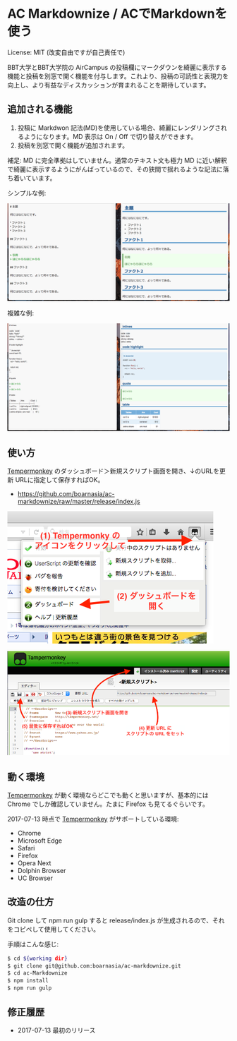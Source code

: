 AC Markdownize / ACでMarkdownを使う
==================================

License: MIT (改変自由ですが自己責任で)

BBT大学とBBT大学院の AirCampus の投稿欄にマークダウンを綺麗に表示する機能と投稿を別窓で開く機能を付与します。これより、投稿の可読性と表現力を向上し、より有益なディスカッションが育まれることを期待しています。

追加される機能
--------------

1. 投稿に Markdwon 記法(MD)を使用している場合、綺麗にレンダリングされるようになります。MD 表示は On / Off で切り替えができます。
1. 投稿を別窓で開く機能が追加されます。

補足: MD に完全準拠はしていません。通常のテキスト文も極力 MD に近い解釈で綺麗に表示するようにがんばっているので、その狭間で揺れるような記法に落ち着いています。

シンプルな例:

![Example 1](https://github.com/boarnasia/ac-markdownize/raw/master/release/images/example1.png)

複雑な例:

![Example 2](https://github.com/boarnasia/ac-markdownize/raw/master/release/images/example2.png)

使い方
------

[Tempermonkey][tm] のダッシュボード＞新規スクリプト画面を開き、↓のURLを更新 URLに指定して保存すればOK。

- https://github.com/boarnasia/ac-markdownize/raw/master/release/index.js

![手順1](https://github.com/boarnasia/ac-markdownize/raw/master/release/images/tm-dashboard.png)

![手順2](https://github.com/boarnasia/ac-markdownize/raw/master/release/images/tm-new_script.png)

動く環境
--------

[Tempermonkey][tm] が動く環境ならどこでも動くと思いますが、基本的には Chrome でしか確認していません。たまに Firefox も見てるぐらいです。

2017-07-13 時点で [Tempermonkey][tm] がサポートしている環境:

- Chrome
- Microsoft Edge
- Safari
- Firefox
- Opera Next
- Dolphin Browser
- UC Browser

改造の仕方
----------

Git clone して npm run gulp すると release/index.js が生成されるので、それをコピペして使用してください。

手順はこんな感じ:

```bash
$ cd ${working dir}
$ git clone git@github.com:boarnasia/ac-markdownize.git
$ cd ac-Markdownize
$ npm install
$ npm run gulp
```

修正履歴
--------

* 2017-07-13
  最初のリリース

[tm]: http://tampermonkey.net/
